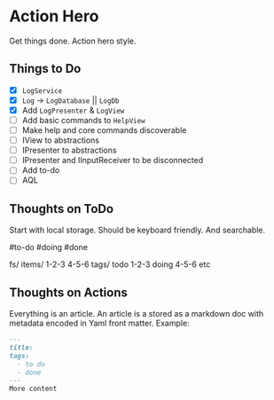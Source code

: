 # Action Hero

Get things done.  Action hero style.

## Things to Do

- [x] `LogService`
- [x] `Log` -> `LogDatabase` || `LogDb`
- [x] Add `LogPresenter` & `LogView`
- [ ] Add basic commands to `HelpView`
- [ ] Make help and core commands discoverable
- [ ] IView to abstractions
- [ ] IPresenter to abstractions 
- [ ] IPresenter and IInputReceiver to be disconnected
- [ ] Add to-do
- [ ] AQL

## Thoughts on ToDo

Start with local storage.  Should be keyboard friendly.  And searchable.

#to-do #doing #done



fs/
    items/
        1-2-3
        4-5-6
    tags/
        todo
            1-2-3
        doing
            4-5-6
            etc

## Thoughts on Actions

Everything is an article.  An article is a stored as a markdown doc with metadata encoded in Yaml
front matter.  Example:

```markdown
---
title:
tags:
  - to do
  - done
---
More content
```
